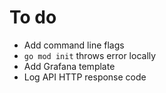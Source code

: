 # To do

- Add command line flags
- `go mod init` throws error locally
- Add Grafana template
- Log API HTTP response code
